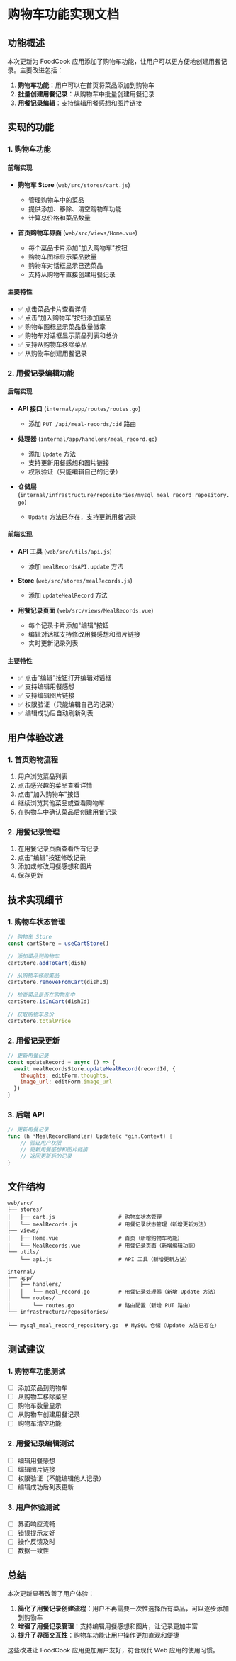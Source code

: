 # 购物车功能实现文档

## 功能概述

本次更新为 FoodCook 应用添加了购物车功能，让用户可以更方便地创建用餐记录。主要改进包括：

1. **购物车功能**：用户可以在首页将菜品添加到购物车
2. **批量创建用餐记录**：从购物车中批量创建用餐记录
3. **用餐记录编辑**：支持编辑用餐感想和图片链接

## 实现的功能

### 1. 购物车功能

#### 前端实现
- **购物车 Store** (`web/src/stores/cart.js`)
  - 管理购物车中的菜品
  - 提供添加、移除、清空购物车功能
  - 计算总价格和菜品数量

- **首页购物车界面** (`web/src/views/Home.vue`)
  - 每个菜品卡片添加"加入购物车"按钮
  - 购物车图标显示菜品数量
  - 购物车对话框显示已选菜品
  - 支持从购物车直接创建用餐记录

#### 主要特性
- ✅ 点击菜品卡片查看详情
- ✅ 点击"加入购物车"按钮添加菜品
- ✅ 购物车图标显示菜品数量徽章
- ✅ 购物车对话框显示菜品列表和总价
- ✅ 支持从购物车移除菜品
- ✅ 从购物车创建用餐记录

### 2. 用餐记录编辑功能

#### 后端实现
- **API 接口** (`internal/app/routes/routes.go`)
  - 添加 `PUT /api/meal-records/:id` 路由

- **处理器** (`internal/app/handlers/meal_record.go`)
  - 添加 `Update` 方法
  - 支持更新用餐感想和图片链接
  - 权限验证（只能编辑自己的记录）

- **仓储层** (`internal/infrastructure/repositories/mysql_meal_record_repository.go`)
  - `Update` 方法已存在，支持更新用餐记录

#### 前端实现
- **API 工具** (`web/src/utils/api.js`)
  - 添加 `mealRecordsAPI.update` 方法

- **Store** (`web/src/stores/mealRecords.js`)
  - 添加 `updateMealRecord` 方法

- **用餐记录页面** (`web/src/views/MealRecords.vue`)
  - 每个记录卡片添加"编辑"按钮
  - 编辑对话框支持修改用餐感想和图片链接
  - 实时更新记录列表

#### 主要特性
- ✅ 点击"编辑"按钮打开编辑对话框
- ✅ 支持编辑用餐感想
- ✅ 支持编辑图片链接
- ✅ 权限验证（只能编辑自己的记录）
- ✅ 编辑成功后自动刷新列表

## 用户体验改进

### 1. 首页购物流程
1. 用户浏览菜品列表
2. 点击感兴趣的菜品查看详情
3. 点击"加入购物车"按钮
4. 继续浏览其他菜品或查看购物车
5. 在购物车中确认菜品后创建用餐记录

### 2. 用餐记录管理
1. 在用餐记录页面查看所有记录
2. 点击"编辑"按钮修改记录
3. 添加或修改用餐感想和图片
4. 保存更新

## 技术实现细节

### 1. 购物车状态管理
```javascript
// 购物车 Store
const cartStore = useCartStore()

// 添加菜品到购物车
cartStore.addToCart(dish)

// 从购物车移除菜品
cartStore.removeFromCart(dishId)

// 检查菜品是否在购物车中
cartStore.isInCart(dishId)

// 获取购物车总价
cartStore.totalPrice
```

### 2. 用餐记录更新
```javascript
// 更新用餐记录
const updateRecord = async () => {
  await mealRecordsStore.updateMealRecord(recordId, {
    thoughts: editForm.thoughts,
    image_url: editForm.image_url
  })
}
```

### 3. 后端 API
```go
// 更新用餐记录
func (h *MealRecordHandler) Update(c *gin.Context) {
    // 验证用户权限
    // 更新用餐感想和图片链接
    // 返回更新后的记录
}
```

## 文件结构

```
web/src/
├── stores/
│   ├── cart.js                    # 购物车状态管理
│   └── mealRecords.js             # 用餐记录状态管理（新增更新方法）
├── views/
│   ├── Home.vue                   # 首页（新增购物车功能）
│   └── MealRecords.vue            # 用餐记录页面（新增编辑功能）
└── utils/
    └── api.js                     # API 工具（新增更新方法）

internal/
├── app/
│   ├── handlers/
│   │   └── meal_record.go         # 用餐记录处理器（新增 Update 方法）
│   └── routes/
│       └── routes.go              # 路由配置（新增 PUT 路由）
└── infrastructure/repositories/
    └── mysql_meal_record_repository.go  # MySQL 仓储（Update 方法已存在）
```

## 测试建议

### 1. 购物车功能测试
- [ ] 添加菜品到购物车
- [ ] 从购物车移除菜品
- [ ] 购物车数量显示
- [ ] 从购物车创建用餐记录
- [ ] 购物车清空功能

### 2. 用餐记录编辑测试
- [ ] 编辑用餐感想
- [ ] 编辑图片链接
- [ ] 权限验证（不能编辑他人记录）
- [ ] 编辑成功后列表更新

### 3. 用户体验测试
- [ ] 界面响应流畅
- [ ] 错误提示友好
- [ ] 操作反馈及时
- [ ] 数据一致性

## 总结

本次更新显著改善了用户体验：

1. **简化了用餐记录创建流程**：用户不再需要一次性选择所有菜品，可以逐步添加到购物车
2. **增强了用餐记录管理**：支持编辑用餐感想和图片，让记录更加丰富
3. **提升了界面交互性**：购物车功能让用户操作更加直观和便捷

这些改进让 FoodCook 应用更加用户友好，符合现代 Web 应用的使用习惯。 